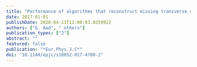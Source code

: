```yaml
---
title: "Performance of algorithms that reconstruct missing transverse momentum in $sqrts=$ 8 TeV proton-proton collisions in the ATLAS detector"
date: 2017-01-01
publishDate: 2020-04-11T12:00:03.025992Z
authors: ["G. Aad", " others"]
publication_types: ["2"]
abstract: ""
featured: false
publication: "*Eur.Phys.J.C*"
doi: "10.1140/epjc/s10052-017-4780-2"
---
```


